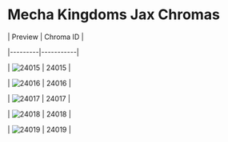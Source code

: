 # Mecha Kingdoms Jax Chromas


| Preview | Chroma ID |

|---------|-----------|

| ![24015](https://raw.communitydragon.org/latest/plugins/rcp-be-lol-game-data/global/default/v1/champion-chroma-images/24/24015.png) | 24015 |

| ![24016](https://raw.communitydragon.org/latest/plugins/rcp-be-lol-game-data/global/default/v1/champion-chroma-images/24/24016.png) | 24016 |

| ![24017](https://raw.communitydragon.org/latest/plugins/rcp-be-lol-game-data/global/default/v1/champion-chroma-images/24/24017.png) | 24017 |

| ![24018](https://raw.communitydragon.org/latest/plugins/rcp-be-lol-game-data/global/default/v1/champion-chroma-images/24/24018.png) | 24018 |

| ![24019](https://raw.communitydragon.org/latest/plugins/rcp-be-lol-game-data/global/default/v1/champion-chroma-images/24/24019.png) | 24019 |